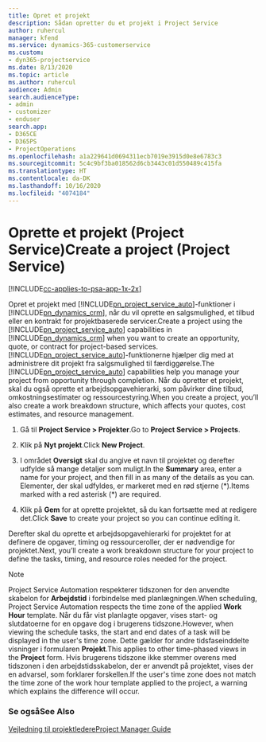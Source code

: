 ```yaml
---
title: Opret et projekt
description: Sådan opretter du et projekt i Project Service
author: ruhercul
manager: kfend
ms.service: dynamics-365-customerservice
ms.custom:
- dyn365-projectservice
ms.date: 8/13/2020
ms.topic: article
ms.author: ruhercul
audience: Admin
search.audienceType:
- admin
- customizer
- enduser
search.app:
- D365CE
- D365PS
- ProjectOperations
ms.openlocfilehash: a1a229641d0694311ecb7019e3915d0e8e6783c3
ms.sourcegitcommit: 5c4c9bf3ba018562d6cb3443c01d550489c415fa
ms.translationtype: HT
ms.contentlocale: da-DK
ms.lasthandoff: 10/16/2020
ms.locfileid: "4074184"
---
```

# <a name="create-a-project-project-service"></a><span data-ttu-id="f0e5f-103">Oprette et projekt (Project Service)</span><span class="sxs-lookup"><span data-stu-id="f0e5f-103">Create a project (Project Service)</span></span>

[!INCLUDE[cc-applies-to-psa-app-1x-2x](../includes/cc-applies-to-psa-app-1x-2x.md)]

<span data-ttu-id="f0e5f-104">Opret et projekt med [!INCLUDE[pn_project_service_auto](../includes/pn-project-service-auto.md)]-funktioner i [!INCLUDE[pn_dynamics_crm](../includes/pn-dynamics-crm.md)], når du vil oprette en salgsmulighed, et tilbud eller en kontrakt for projektbaserede servicer.</span><span class="sxs-lookup"><span data-stu-id="f0e5f-104">Create a project using the [!INCLUDE[pn_project_service_auto](../includes/pn-project-service-auto.md)] capabilities in [!INCLUDE[pn_dynamics_crm](../includes/pn-dynamics-crm.md)] when you want to create an opportunity, quote, or contract for project-based services.</span></span> <span data-ttu-id="f0e5f-105">[!INCLUDE[pn_project_service_auto](../includes/pn-project-service-auto.md)]-funktionerne hjælper dig med at administrere dit projekt fra salgsmulighed til færdiggørelse.</span><span class="sxs-lookup"><span data-stu-id="f0e5f-105">The [!INCLUDE[pn_project_service_auto](../includes/pn-project-service-auto.md)] capabilities help you manage your project from opportunity through completion.</span></span> <span data-ttu-id="f0e5f-106">Når du opretter et projekt, skal du også oprette et arbejdsopgavehierarki, som påvirker dine tilbud, omkostningsestimater og ressourcestyring.</span><span class="sxs-lookup"><span data-stu-id="f0e5f-106">When you create a project, you’ll also create a work breakdown structure, which affects your quotes, cost estimates, and resource management.</span></span>  
  
1.  <span data-ttu-id="f0e5f-107">Gå til **Project Service > Projekter**.</span><span class="sxs-lookup"><span data-stu-id="f0e5f-107">Go to **Project Service > Projects**.</span></span>  
  
2.  <span data-ttu-id="f0e5f-108">Klik på **Nyt projekt**.</span><span class="sxs-lookup"><span data-stu-id="f0e5f-108">Click **New Project**.</span></span>  
  
3.  <span data-ttu-id="f0e5f-109">I området **Oversigt** skal du angive et navn til projektet og derefter udfylde så mange detaljer som muligt.</span><span class="sxs-lookup"><span data-stu-id="f0e5f-109">In the **Summary** area, enter a name for your project, and then fill in as many of the details as you can.</span></span> <span data-ttu-id="f0e5f-110">Elementer, der skal udfyldes, er markeret med en rød stjerne (\*).</span><span class="sxs-lookup"><span data-stu-id="f0e5f-110">Items marked with a red asterisk (\*) are required.</span></span>  
  
4.  <span data-ttu-id="f0e5f-111">Klik på **Gem** for at oprette projektet, så du kan fortsætte med at redigere det.</span><span class="sxs-lookup"><span data-stu-id="f0e5f-111">Click **Save** to create your project so you can continue editing it.</span></span>  
  
<span data-ttu-id="f0e5f-112">Derefter skal du oprette et arbejdsopgavehierarki for projektet for at definere de opgaver, timing og ressourceroller, der er nødvendige for projektet.</span><span class="sxs-lookup"><span data-stu-id="f0e5f-112">Next, you’ll create a work breakdown structure for your project to define the tasks, timing, and resource roles needed for the project.</span></span>  

> [!NOTE]
> <span data-ttu-id="f0e5f-113">Project Service Automation respekterer tidszonen for den anvendte skabelon for **Arbejdstid** i forbindelse med planlægningen.</span><span class="sxs-lookup"><span data-stu-id="f0e5f-113">When scheduling, Project Service Automation respects the time zone of the applied **Work Hour** template.</span></span> <span data-ttu-id="f0e5f-114">Når du får vist planlagte opgaver, vises start- og slutdatoerne for en opgave dog i brugerens tidszone.</span><span class="sxs-lookup"><span data-stu-id="f0e5f-114">However, when viewing the schedule tasks, the start and end dates of a task will be displayed in the user's time zone.</span></span> <span data-ttu-id="f0e5f-115">Dette gælder for andre tidsfaseinddelte visninger i formularen **Projekt**.</span><span class="sxs-lookup"><span data-stu-id="f0e5f-115">This applies to other time-phased views in the **Project** form.</span></span> <span data-ttu-id="f0e5f-116">Hvis brugerens tidszone ikke stemmer overens med tidszonen i den arbejdstidsskabelon, der er anvendt på projektet, vises der en advarsel, som forklarer forskellen.</span><span class="sxs-lookup"><span data-stu-id="f0e5f-116">If the user's time zone does not match the time zone of the work hour template applied to the project, a warning which explains the difference will occur.</span></span> 
  
### <a name="see-also"></a><span data-ttu-id="f0e5f-117">Se også</span><span class="sxs-lookup"><span data-stu-id="f0e5f-117">See Also</span></span>  
 [<span data-ttu-id="f0e5f-118">Vejledning til projektledere</span><span class="sxs-lookup"><span data-stu-id="f0e5f-118">Project Manager Guide</span></span>](../psa/project-manager-guide.md)

